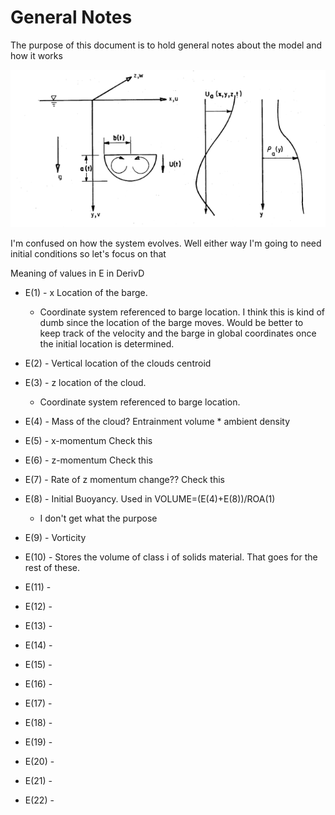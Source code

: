# General Notes 

The purpose of this document is to hold general notes about the model and how it works


![Diagram of Descending Hemisphere Cloud](image.png)


I'm confused on how the system evolves. Well either way I'm going to need initial conditions so let's focus on that


Meaning of values in E in DerivD

* E(1) - x Location of the barge. 
    * Coordinate system referenced to barge location. I think this is kind of dumb since the location of the barge moves. Would be better to keep track of the velocity and the barge in global coordinates once the initial location is determined. 

* E(2) - Vertical location of the clouds centroid

* E(3) - z location of the cloud.
    * Coordinate system referenced to barge location.

* E(4) - Mass of the cloud? Entrainment volume * ambient density
* E(5) - x-momentum Check this
* E(6) - z-momentum Check this
* E(7) - Rate of z momentum change?? Check this
* E(8) - Initial Buoyancy. Used in VOLUME=(E(4)+E(8))/ROA(1)
    * I don't get what the purpose 

* E(9) - Vorticity
* E(10) - Stores the volume of class i of solids material. That goes for the rest of these.
* E(11) - 
* E(12) - 
* E(13) - 
* E(14) - 
* E(15) - 
* E(16) - 
* E(17) - 
* E(18) - 
* E(19) - 
* E(20) - 
* E(21) - 
* E(22) - 
